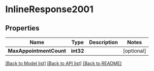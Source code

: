 # InlineResponse2001

## Properties
Name | Type | Description | Notes
------------ | ------------- | ------------- | -------------
**MaxAppointmentCount** | **int32** |  | [optional] 

[[Back to Model list]](../README.md#documentation-for-models) [[Back to API list]](../README.md#documentation-for-api-endpoints) [[Back to README]](../README.md)


